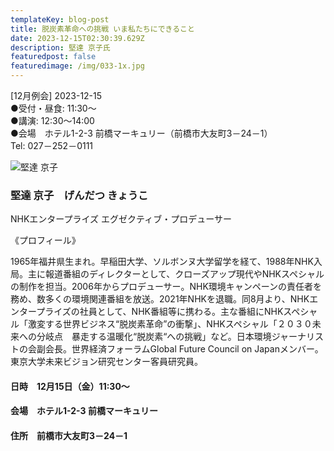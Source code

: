 ```yaml
---
templateKey: blog-post
title: 脱炭素革命への挑戦 いま私たちにできること
date: 2023-12-15T02:30:39.629Z
description: 堅達 京子氏
featuredpost: false
featuredimage: /img/033-1x.jpg
---
```

\[12月例会] 2023-12-15<br />
●受付・昼食: 11:30〜<br />
●講演: 12:30〜14:00<br />
●会場　ホテル1-2-3 前橋マーキュリー（前橋市大友町3－24－1）<br />
Tel: 027－252－0111<br />

![堅達 京子](/img/033-1x.jpg "堅達 京子　げんだつ きょうこ")

### 堅達 京子　げんだつ きょうこ

NHKエンタープライズ エグゼクティブ・プロデューサー

《プロフィール》

1965年福井県生まれ。早稲田大学、ソルボンヌ大学留学を経て、1988年NHK入局。主に報道番組のディレクターとして、クローズアップ現代やNHKスペシャルの制作を担当。2006年からプロデューサー。NHK環境キャンペーンの責任者を務め、数多くの環境関連番組を放送。2021年NHKを退職。同8月より、NHKエンタープライズの社員として、NHK番組等に携わる。主な番組にNHKスペシャル「激変する世界ビジネス“脱炭素革命”の衝撃」、NHKスペシャル「２０３０未来への分岐点　暴走する温暖化“脱炭素“への挑戦」など。日本環境ジャーナリストの会副会長。世界経済フォーラムGlobal Future Council on Japanメンバー。東京大学未来ビジョン研究センター客員研究員。

#### 日時　12月15日（金）11:30〜

#### 会場　ホテル1-2-3 前橋マーキュリー

#### 住所　前橋市大友町3－24－1